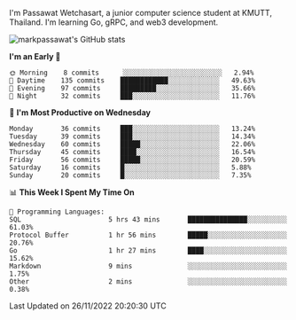 
I'm Passawat Wetchasart, a junior computer science student at KMUTT, Thailand. I'm learning Go, gRPC, and web3 development.


![markpassawat's GitHub stats](https://github-readme-stats.vercel.app/api?username=markpassawat&show_icons=true&theme=radical)

<!--START_SECTION:waka-->
**I'm an Early 🐤** 

```text
🌞 Morning    8 commits      ░░░░░░░░░░░░░░░░░░░░░░░░░   2.94% 
🌆 Daytime    135 commits    ████████████░░░░░░░░░░░░░   49.63% 
🌃 Evening    97 commits     █████████░░░░░░░░░░░░░░░░   35.66% 
🌙 Night      32 commits     ███░░░░░░░░░░░░░░░░░░░░░░   11.76%

```
📅 **I'm Most Productive on Wednesday** 

```text
Monday       36 commits     ███░░░░░░░░░░░░░░░░░░░░░░   13.24% 
Tuesday      39 commits     ███░░░░░░░░░░░░░░░░░░░░░░   14.34% 
Wednesday    60 commits     █████░░░░░░░░░░░░░░░░░░░░   22.06% 
Thursday     45 commits     ████░░░░░░░░░░░░░░░░░░░░░   16.54% 
Friday       56 commits     █████░░░░░░░░░░░░░░░░░░░░   20.59% 
Saturday     16 commits     █░░░░░░░░░░░░░░░░░░░░░░░░   5.88% 
Sunday       20 commits     █░░░░░░░░░░░░░░░░░░░░░░░░   7.35%

```


📊 **This Week I Spent My Time On** 

```text
💬 Programming Languages: 
SQL                      5 hrs 43 mins       ███████████████░░░░░░░░░░   61.03% 
Protocol Buffer          1 hr 56 mins        █████░░░░░░░░░░░░░░░░░░░░   20.76% 
Go                       1 hr 27 mins        ████░░░░░░░░░░░░░░░░░░░░░   15.62% 
Markdown                 9 mins              ░░░░░░░░░░░░░░░░░░░░░░░░░   1.75% 
Other                    2 mins              ░░░░░░░░░░░░░░░░░░░░░░░░░   0.38%

```


 Last Updated on 26/11/2022 20:20:30 UTC
<!--END_SECTION:waka-->

<!--
**markpassawat/markpassawat** is a ✨ _special_ ✨ repository because its `README.md` (this file) appears on your GitHub profile.

Here are some ideas to get you started:

- 🔭 I’m currently working on ...
- 🌱 I’m currently learning ...
- 👯 I’m looking to collaborate on ...
- 🤔 I’m looking for help with ...
- 💬 Ask me about ...
- 📫 How to reach me: ...
- 😄 Pronouns: He/Him
- ⚡ Fun fact: ...
-->

